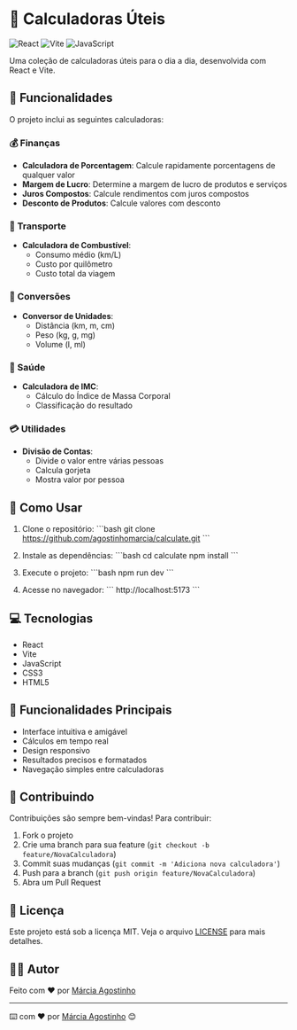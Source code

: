 # 🧮 Calculadoras Úteis

![React](https://img.shields.io/badge/React-20232A?style=for-the-badge&logo=react&logoColor=61DAFB)
![Vite](https://img.shields.io/badge/Vite-646CFF?style=for-the-badge&logo=vite&logoColor=white)
![JavaScript](https://img.shields.io/badge/JavaScript-F7DF1E?style=for-the-badge&logo=javascript&logoColor=black)

Uma coleção de calculadoras úteis para o dia a dia, desenvolvida com React e Vite.

## 📌 Funcionalidades

O projeto inclui as seguintes calculadoras:

### 💰 Finanças

- **Calculadora de Porcentagem**: Calcule rapidamente porcentagens de qualquer valor
- **Margem de Lucro**: Determine a margem de lucro de produtos e serviços
- **Juros Compostos**: Calcule rendimentos com juros compostos
- **Desconto de Produtos**: Calcule valores com desconto

### 🚗 Transporte

- **Calculadora de Combustível**:
  - Consumo médio (km/L)
  - Custo por quilômetro
  - Custo total da viagem

### 🔄 Conversões

- **Conversor de Unidades**:
  - Distância (km, m, cm)
  - Peso (kg, g, mg)
  - Volume (l, ml)

### 🏥 Saúde

- **Calculadora de IMC**:
  - Cálculo do Índice de Massa Corporal
  - Classificação do resultado

### 💳 Utilidades

- **Divisão de Contas**:
  - Divide o valor entre várias pessoas
  - Calcula gorjeta
  - Mostra valor por pessoa

## 🚀 Como Usar

1. Clone o repositório:
   \`\`\`bash
   git clone https://github.com/agostinhomarcia/calculate.git
   \`\`\`

2. Instale as dependências:
   \`\`\`bash
   cd calculate
   npm install
   \`\`\`

3. Execute o projeto:
   \`\`\`bash
   npm run dev
   \`\`\`

4. Acesse no navegador:
   \`\`\`
   http://localhost:5173
   \`\`\`

## 💻 Tecnologias

- React
- Vite
- JavaScript
- CSS3
- HTML5

## 🌟 Funcionalidades Principais

- Interface intuitiva e amigável
- Cálculos em tempo real
- Design responsivo
- Resultados precisos e formatados
- Navegação simples entre calculadoras

## 🤝 Contribuindo

Contribuições são sempre bem-vindas! Para contribuir:

1. Fork o projeto
2. Crie uma branch para sua feature (`git checkout -b feature/NovaCalculadora`)
3. Commit suas mudanças (`git commit -m 'Adiciona nova calculadora'`)
4. Push para a branch (`git push origin feature/NovaCalculadora`)
5. Abra um Pull Request

## 📝 Licença

Este projeto está sob a licença MIT. Veja o arquivo [LICENSE](LICENSE) para mais detalhes.

## 👩‍💻 Autor

Feito com ❤️ por [Márcia Agostinho](https://github.com/agostinhomarcia)

---

⌨️ com ❤️ por [Márcia Agostinho](https://github.com/agostinhomarcia) 😊
